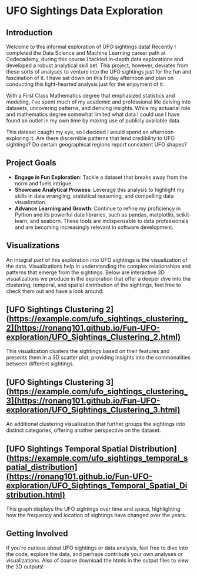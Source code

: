 # UFO Sightings Data Exploration

## Introduction

Welcome to this informal exploration of UFO sightings data! Recently I completed the Data Science and Machine Learning career path at Codecademy, during this course I tackled in-depth data explorations and developed a robust analytical skill set. This project, however, deviates from these sorts of analyses to venture into the UFO sightings just for the fun and fascination of it. I have sat down on this Friday afternoon and plan on conducting this light-hearted analysis just for the enjoyment of it.

With a First Class Mathematics degree that emphasized statistics and modeling, I've spent much of my academic and professional life delving into datasets, uncovering patterns, and deriving insights. While my actuarial role and mathematics degree somewhat limited what data I could use I have found an outlet in my own time by making use of publicly available data.

This dataset caught my eye, so I decided I would spend an afternoon exploring it. Are there discernible patterns that lend credibility to UFO sightings? Do certain geographical regions report consistent UFO shapes?

## Project Goals

- **Engage in Fun Exploration**: Tackle a dataset that breaks away from the norm and fuels intrigue.
- **Showcase Analytical Prowess**: Leverage this analysis to highlight my skills in data wrangling, statistical reasoning, and compelling data visualization.
- **Advance Learning and Growth**: Continue to refine my proficiency in Python and its powerful data libraries, such as pandas, matplotlib, scikit-learn, and seaborn. These tools are indispensable to data professionals and are becoming increasingly relevant in software development.

## Visualizations

An integral part of this exploration into UFO sightings is the visualization of the data. Visualizations help in understanding the complex relationships and patterns that emerge from the sightings. Below are interactive 3D visualizations we produce in the exploration that offer a deeper dive into the clustering, temporal, and spatial distribution of the sightings, feel free to check them out and have a look around:

## [UFO Sightings Clustering 2](https://example.com/ufo_sightings_clustering_2](https://ronang101.github.io/Fun-UFO-exploration/UFO_Sightings_Clustering_2.html)
This visualization clusters the sightings based on their features and presents them in a 3D scatter plot, providing insights into the commonalities between different sightings.

## [UFO Sightings Clustering 3](https://example.com/ufo_sightings_clustering_3](https://ronang101.github.io/Fun-UFO-exploration/UFO_Sightings_Clustering_3.html)
An additional clustering visualization that further groups the sightings into distinct categories, offering another perspective on the dataset.

## [UFO Sightings Temporal Spatial Distribution](https://example.com/ufo_sightings_temporal_spatial_distribution](https://ronang101.github.io/Fun-UFO-exploration/UFO_Sightings_Temporal_Spatial_Distribution.html)
This graph displays the UFO sightings over time and space, highlighting how the frequency and location of sightings have changed over the years.



## Getting Involved

If you're curious about UFO sightings or data analysis, feel free to dive into the code, explore the data, and perhaps contribute your own analyses or visualizations. Also of course download the htmls in the output files to view the 3D outputs!
